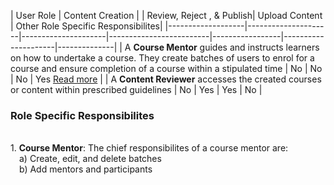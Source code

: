 



|  User Role    | Content Creation |  | Review, Reject , & Publish| Upload Content | Other Role Specific Responsibilites|
|-------------------|---------------------|---------------------|-------------------------|-----------------|---------------------|--------------|
| A **Course Mentor** guides and instructs learners on how to undertake a course. They create batches of users to enrol for a course and ensure completion of a course within a stipulated time |       No       |       No       |  No |     Yes <a href="features-documentation/treestructure_toc/#Role Specific Responsibilities"> Read more</a>       | 
| A **Content Reviewer** accesses the created courses or content within prescribed guidelines | No | Yes | Yes | No |


### Role Specific Responsibilites

<br>1. <b>Course Mentor</b>: The chief responsibilites of a course mentor are: <br>&emsp;a) Create, edit, and delete batches <br>&emsp;b) Add mentors and participants
